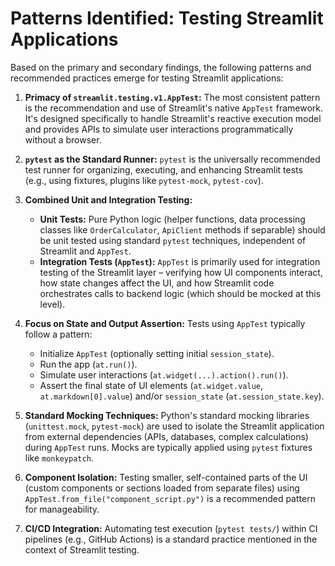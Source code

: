 # Patterns Identified: Testing Streamlit Applications

Based on the primary and secondary findings, the following patterns and recommended practices emerge for testing Streamlit applications:

1.  **Primacy of `streamlit.testing.v1.AppTest`:** The most consistent pattern is the recommendation and use of Streamlit's native `AppTest` framework. It's designed specifically to handle Streamlit's reactive execution model and provides APIs to simulate user interactions programmatically without a browser.

2.  **`pytest` as the Standard Runner:** `pytest` is the universally recommended test runner for organizing, executing, and enhancing Streamlit tests (e.g., using fixtures, plugins like `pytest-mock`, `pytest-cov`).

3.  **Combined Unit and Integration Testing:**
    *   **Unit Tests:** Pure Python logic (helper functions, data processing classes like `OrderCalculator`, `ApiClient` methods if separable) should be unit tested using standard `pytest` techniques, independent of Streamlit and `AppTest`.
    *   **Integration Tests (`AppTest`):** `AppTest` is primarily used for integration testing of the Streamlit layer – verifying how UI components interact, how state changes affect the UI, and how Streamlit code orchestrates calls to backend logic (which should be mocked at this level).

4.  **Focus on State and Output Assertion:** Tests using `AppTest` typically follow a pattern:
    *   Initialize `AppTest` (optionally setting initial `session_state`).
    *   Run the app (`at.run()`).
    *   Simulate user interactions (`at.widget(...).action().run()`).
    *   Assert the final state of UI elements (`at.widget.value`, `at.markdown[0].value`) and/or `session_state` (`at.session_state.key`).

5.  **Standard Mocking Techniques:** Python's standard mocking libraries (`unittest.mock`, `pytest-mock`) are used to isolate the Streamlit application from external dependencies (APIs, databases, complex calculations) during `AppTest` runs. Mocks are typically applied using `pytest` fixtures like `monkeypatch`.

6.  **Component Isolation:** Testing smaller, self-contained parts of the UI (custom components or sections loaded from separate files) using `AppTest.from_file("component_script.py")` is a recommended pattern for manageability.

7.  **CI/CD Integration:** Automating test execution (`pytest tests/`) within CI pipelines (e.g., GitHub Actions) is a standard practice mentioned in the context of Streamlit testing.